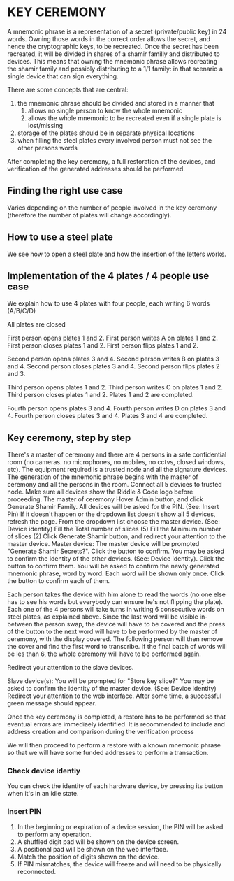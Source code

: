 # KEY CEREMONY

A mnemonic phrase is a representation of a secret (private/public key) in 24 words.
Owning those words in the correct order allows the secret, and hence the cryptographic keys, to be recreated.
Once the secret has been recreated, it will be divided in shares of a shamir familiy and distributed to devices.
This means that owning the mnemonic phrase allows recreating the shamir family and possibly distributing to a 1/1 family: in that scenario a single device that can sign everything.

There are some concepts that are central: 
1. the mnemonic phrase should be divided and stored in a manner that
	1. allows no single person to know the whole mnemonic 
	2. allows the whole mnemonic to be recreated even if a single plate is lost/missing 
2. storage of the plates should be in separate physical locations
3. when filling the steel plates every involved person must not see the other persons words


After completing the key ceremony, a full restoration of the devices, and verification of the generated addresses should be performed.

## Finding the right use case
Varies depending on the number of people involved in the key ceremony (therefore the number of plates will change accordingly).

## How to use a steel plate
We see how to open a steel plate and how the insertion of the letters works.

## Implementation of the 4 plates / 4 people use case
We explain how to use 4 plates with four people, each writing 6 words (A/B/C/D)

All plates are closed

First person opens plates 1 and 2.
First person writes A on plates 1 and 2.
First person closes plates 1 and 2.
First person flips plates 1 and 2.

Second person opens plates 3 and 4.
Second person writes B on plates 3 and 4.
Second person closes plates 3 and 4.
Second person flips plates 2 and 3.

Third person opens plates 1 and 2.
Third person writes C on plates 1 and 2.
Third person closes plates 1 and 2.
Plates 1 and 2 are completed.

Fourth person opens plates 3 and 4.
Fourth person writes D on plates 3 and 4.
Fourth person closes plates 3 and 4.
Plates 3 and 4 are completed.


## Key ceremony, step by step

There's a master of ceremony and there are 4 persons in a safe confidential room (no cameras. no microphones, no mobiles, no cctvs, closed windows, etc).
The equipment required is a trusted node and all the signature devices.
The generation of the mnemonic phrase begins with the master of ceremony and all the persons in the room.
Connect all 5 devices to trusted node.
Make sure all devices show the Riddle & Code logo before proceeding.
The master of ceremony 
Hover Admin button, and click Generate Shamir Family.
All devices will be asked for the PIN. (See: Insert Pin)
If it doesn't happen or the dropdown list doesn't show all 5 devices, refresh the page.
From the dropdown list choose the master device. (See: Device identity)
Fill the Total number of slices (5)
Fill the Minimum number of slices (2)
Click Generate Shamir button, and redirect your attention to the master device.
Master device:
The master device will be prompted "Generate Shamir Secrets?". Click the button to confirm.
You may be asked to confirm the identity of the other devices. (See: Device identity). Click the button to confirm them.
You will be asked to confirm the newly generated mnemonic phrase, word by word. Each word will be shown only once. Click the button to confirm each of them.

Each person takes the device with him alone to read the words (no one else has to see his words but everybody can ensure he's not flipping the plate).
Each one of the 4 persons will take turns in writing 6 consecutive words on steel plates, as explained above.
Since the last word will be visible in-between the person swap, the device will have to be covered and the press of the button to the next word will have to be performed by the master of ceremony, with the display covered.
The following person will then remove the cover and find the first word to transcribe.
If the final batch of words will be les than 6, the whole ceremony will have to be performed again.

Redirect your attention to the slave devices.

Slave device(s):
You will be prompted for "Store key slice?"
You may be asked to confirm the identity of the master device. (See: Device identity)
Redirect your attention to the web interface.
After some time, a successful green message should appear.

Once the key ceremony is completed, a restore has to be performed so that eventual errors are immediaely identified.
It is recommended to include and address creation and comparison during the verification process

We will then proceed to perform a restore with a known mnemonic phrase so that we will have some funded addresses to perform a transaction.

### Check device identiy
You can check the identity of each hardware device, by pressing its button when it's in an idle state.

### Insert PIN
1. In the beginning or expiration of a device session, the PIN will be asked to perform any operation.
2. A shuffled digit pad will be shown on the device screen.
3. A positional pad will be shown on the web interface.
4. Match the position of digits shown on the device.
5. If PIN mismatches, the device will freeze and will need to be physically reconnected.










